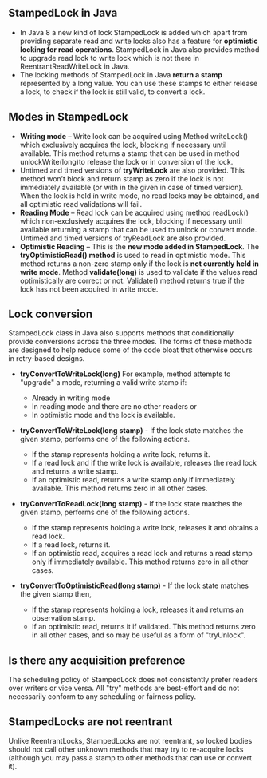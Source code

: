 ## StampedLock in Java
* In Java 8 a new kind of lock StampedLock is added which apart from providing separate read and write locks also has a feature for **optimistic locking for read operations**. StampedLock in Java also provides method to upgrade read lock to write lock which is not there in ReentrantReadWriteLock in Java.
* The locking methods of StampedLock in Java **return a stamp** represented by a long value. You can use these stamps to either release a lock, to check if the lock is still valid, to convert a lock.

## Modes in StampedLock
* **Writing mode** – Write lock can be acquired using Method writeLock() which exclusively acquires the lock, blocking if necessary until available. This method returns a stamp that can be used in method unlockWrite(long)to release the lock or in conversion of the lock.
* Untimed and timed versions of **tryWriteLock** are also provided. This method won’t block and return stamp as zero if the lock is not immediately available (or with in the given in case of timed version). When the lock is held in write mode, no read locks may be obtained, and all optimistic read validations will fail.
* **Reading Mode** – Read lock can be acquired using method readLock() which non-exclusively acquires the lock, blocking if necessary until available returning a stamp that can be used to unlock or convert mode. Untimed and timed versions of tryReadLock are also provided.
* **Optimistic Reading** – This is the **new mode added in StampedLock**. The **tryOptimisticRead() method** is used to read in optimistic mode. This method returns a non-zero stamp only if the lock is **not currently held in write mode**.
Method **validate(long)** is used to validate if the values read optimistically are correct or not. Validate() method returns true if the lock has not been acquired in write mode.

## Lock conversion

StampedLock class in Java also supports methods that conditionally provide conversions across the three modes. The forms of these methods are designed to help reduce some of the code bloat that otherwise occurs in retry-based designs.

* **tryConvertToWriteLock(long)**
  For example, method  attempts to "upgrade" a mode, returning a valid write stamp if:
  * Already in writing mode 
  * In reading mode and there are no other readers or 
  * In optimistic mode and the lock is available. 

* **tryConvertToWriteLock(long stamp)** - If the lock state matches the given stamp, performs one of the following actions. 
  * If the stamp represents holding a write lock, returns it. 
  * If a read lock and if the write lock is available, releases the read lock and returns a write stamp. 
  * If an optimistic read, returns a write stamp only if immediately available. This method returns zero in all other cases.
* **tryConvertToReadLock(long stamp)** - If the lock state matches the given stamp, performs one of the following actions. 
  * If the stamp represents holding a write lock, releases it and obtains a read lock. 
  * If a read lock, returns it. 
  * If an optimistic read, acquires a read lock and returns a read stamp only if immediately available. This method returns zero in all other cases.
* **tryConvertToOptimisticRead(long stamp)** - If the lock state matches the given stamp then, 
  * If the stamp represents holding a lock, releases it and returns an observation stamp. 
  * If an optimistic read, returns it if validated. This method returns zero in all other cases, and so may be useful as a form of "tryUnlock".

## Is there any acquisition preference
The scheduling policy of StampedLock does not consistently prefer readers over writers or vice versa. All "try" methods are best-effort and do not necessarily conform to any scheduling or fairness policy.

## StampedLocks are not reentrant
Unlike ReentrantLocks, StampedLocks are not reentrant, so locked bodies should not call other unknown methods that may try to re-acquire locks (although you may pass a stamp to other methods that can use or convert it).

